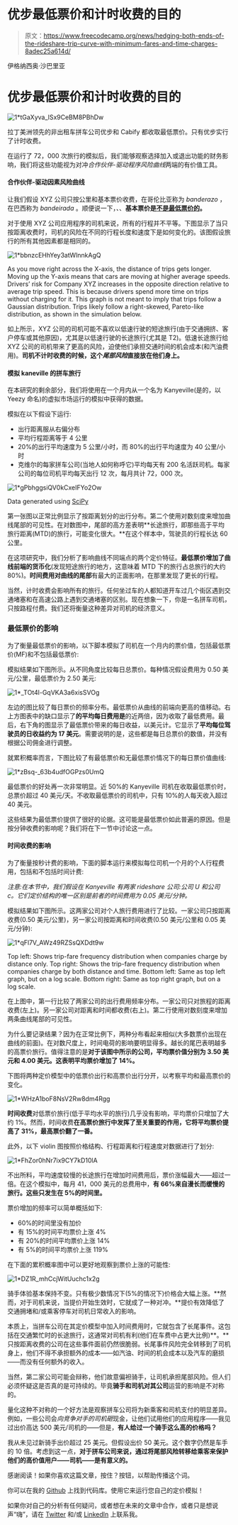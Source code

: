 # 优步最低票价和计时收费的目的

> 原文：<https://www.freecodecamp.org/news/hedging-both-ends-of-the-rideshare-trip-curve-with-minimum-fares-and-time-charges-8adec25a614d/>

伊格纳西奥·沙巴里亚

# 优步最低票价和计时收费的目的

![1*tGaXyva_lSx9CeBM8PBhDw](img/9e7fcfb6d8d2c4e9277fffdb98106798.png)

拉丁美洲领先的非出租车拼车公司优步和 Cabify 都收取最低票价。只有优步实行了计时收费。

在运行了 72，000 次旅行的模拟后，我们能够观察选择加入或退出功能的财务影响，我们将这些功能视为对冲*合作伙伴-驱动程序风险曲线*两端的有价值工具。

#### 合作伙伴-驱动因素风险曲线

让我们假设 XYZ 公司只按公里和基本票价收费，在哥伦比亚称为 *banderazo* ，在巴西称为 *bandeirada* 。顺便说一下，*、*、**基本票价是[不是最低票价的](https://www.quora.com/What-is-the-difference-between-Ubers-base-and-minimum-fare)。**

对于使用 XYZ 公司应用程序的司机来说，所有的行程并不平等。下图显示了当只按距离收费时，司机的风险在不同的行程长度和速度下是如何变化的。该图假设旅行的所有其他因素都是相同的。

![1*bbnzcEHhYey3atWlnnkAgQ](img/a9fa5d674a9d8d5b2c90b749f2364700.png)

As you move right across the X-axis, the distance of trips gets longer. Moving up the Y-axis means that cars are moving at higher average speeds. Drivers’ risk for Company XYZ increases in the opposite direction relative to average trip speed. This is because drivers spend more time on trips without charging for it. This graph is not meant to imply that trips follow a Gaussian distribution. Trips likely follow a right-skewed, Pareto-like distribution, as shown in the simulation below.

如上所示，XYZ 公司的司机可能不喜欢以低速行驶的短途旅行(由于交通拥挤、客户停车或其他原因)，尤其是以低速行驶的长途旅行(尤其是 T2)。低速长途旅行给 XYZ 公司的司机带来了更高的风险，迫使他们承担交通时间的机会成本(和汽油费用)。**司机不计时收费的时候，这个*尾部风险*直接放在他们身上。**

#### 模拟 kaneville 的拼车旅行

在本研究的剩余部分，我们将使用在一个月内从一个名为 Kanyeville(是的，以 Yeezy 命名)的虚拟市场运行的模拟中获得的数据。

模拟在以下假设下运行:

*   出行距离服从右偏分布
*   平均行程距离等于 4 公里
*   20%的出行平均速度为 5 公里/小时，而 80%的出行平均速度为 40 公里/小时
*   克维尔的每家拼车公司(当地人如何称呼它)平均每天有 200 名活跃司机。每家公司的每位司机平均每天出行 12 次，每月共计 72，000 次。

![1*gPbhggsiQV0kCxeIFYo2Ow](img/9d6f47a6682d899e54ea89f091e564ac.png)

Data generated using [SciPy](https://www.scipy.org/)

第一张图以正常比例显示了按距离划分的出行分布。第二个使用对数刻度来增加曲线尾部的可见性。在对数图中，尾部的高方差表明**长途旅行，即那些高于平均旅行距离(MTD)的旅行，可能变化很大。**在这个样本中，驾驶员的行程长达 60 公里。

在这项研究中，我们分析了影响曲线不同端点的两个定价特征。**最低票价增加了曲线前端的货币化**(发现短途旅行的地方，这意味着 MTD 下的旅行占总旅行的大约 80%)。**时间费用对曲线的尾部**有最大的正面影响，在那里发现了更长的行程。

当然，计时收费会影响所有的旅行。任何坐过车的人都知道开车过几个街区遇到交通堵塞和在高速公路上遇到交通堵塞的区别。现在想象一下，你是一名拼车司机，只按路程付费。我们还将衡量这种差异对司机的经济意义。

### 最低票价的影响

为了衡量最低票价的影响，以下脚本模拟了司机在一个月内的票价值，包括最低票价(MF)和不包括最低票价:

模拟结果如下图所示。从不同角度比较每日总票价。每种情况假设费用为 0.50 美元/公里，最低票价为 2.50 美元:

![1*_TOt4l-GqVKA3a6xisSVOg](img/1f61aa4229837a4c32f6a0d867d2e13d.png)

左边的图比较了每日票价的频率分布。最低票价从曲线的前端向更高的值移动。右上方图表中的缺口显示了**的平均每日费用是**的近两倍，因为收取了最低费用。最后，右下角的图显示了最低票价带来的每日收益，以美元计。它显示了**平均每位驾驶员的日收益约为 17 美元**。需要说明的是，这些都是每日总票价的数值，并没有根据公司佣金进行调整。

就累积概率而言，下图比较了有最低票价和无最低票价情况下的每日票价值曲线:

![1*zBsq-_63b4udfOGPzs0UmQ](img/944fc57c0fef6975281a8404704f921c.png)

最低票价的好处再一次非常明显。近 50%的 Kanyeville 司机在收取最低票价时，总票价超过 40 美元/天。不收取最低票价的司机中，只有 10%的人每天收入超过 40 美元。

这些结果为最低票价提供了很好的论据。这可能是最低票价如此普遍的原因。但是按分钟收费的影响呢？我们将在下一节中讨论这一点。

#### 时间收费的影响

为了衡量按秒计费的影响，下面的脚本运行来模拟每位司机一个月的个人行程费用，包括和不包括时间计费:

*注意:在本节中，我们假设在 Kanyeville 有两家 rideshare 公司:公司 U 和公司 c。它们定价结构的唯一区别是前者的时间费用为 0.05 美元/分钟。*

模拟结果如下图所示。这两家公司对个人旅行费用进行了比较。一家公司只按距离收费(0.50 美元/公里)，另一家公司按距离和时间收费(0.50 美元/公里和 0.05 美元/分钟):

![1*qFl7V_AWz49RZSsQXDdt9w](img/9bf5e59ebfb369238735584f6a8c4efa.png)

Top left: Shows trip-fare frequency distribution when companies charge by distance only. Top right: Shows the trip-fare frequency distribution when companies charge by both distance and time. Bottom left: Same as top left graph, but on a log scale. Bottom right: Same as top right graph, but on a log scale.

在上图中，第一行比较了两家公司的出行费用频率分布。一家公司只对旅程的距离收费(左上)。另一家公司对距离和时间都收费(右上)。第二行使用对数刻度来增加两条曲线尾部的可见性。

为什么要记录结果？因为在正常比例下，两种分布看起来相似(大多数票价出现在曲线的前面)。在对数尺度上，时间电荷的影响要明显得多。越长的尾巴表明越多的高票价旅行。值得注意的是**对于该图中所示的公司，平均票价值分别为 3.50 美元和 4.00 美元。这表明平均票价增加了 14%。**

下图将两种定价模型中的低票价出行和高票价出行分开，以考察平均和最高票价的变化。

![1*WHzA1boF8NsV2Rw8dm4Rgg](img/96c59d33540c5c920922570fd09c7429.png)

**时间收费**对低票价旅行(低于平均水平的旅行)几乎没有影响，平均票价只增加了大约 1%。然而，时间收费**在高票价旅行中发挥了至关重要的作用，它将平均票价提高了 31%，最高票价翻了一番。**

此外，以下 violin 图按照价格结构、行程距离和行程速度对数据进行了划分:

![1*FhZor0hNr7ix9CY7kD10lA](img/c2ce2a05eca93b4b45fa19c1f95c3009.png)

不出所料，平均速度较慢的长途旅行在增加时间费用后，票价涨幅最大——超过一倍。在这个模拟中，每月 41，000 美元的总费用中，**有 66%来自漫长而缓慢的旅行。这些只发生在 5%的时间里。**

票价增加的频率可以简单概括如下:

*   60%的时间里没有加价
*   有 15%的时间平均票价上涨 4%
*   有 20%的时间平均票价上涨 14%
*   有 5%的时间平均票价上涨 119%

在下面的累积概率图中可以更好地观察到票价上涨的可能性:

![1*DZ1R_mhCcjWitUuchc1x2g](img/bff9a33f3d084747b0985128cab6aeed.png)

骑手体验基本保持不变。只有极少数情况下(5%的情况下)价格会大幅上涨。**然而，对于司机来说，当提价开始生效时，它就成了一种对冲。**提价有效降低了交通拥堵和/或乘客停车对司机日常收入的影响。

本质上，当拼车公司在其定价模型中加入时间费用时，它就包含了长尾事件。这包括在交通繁忙时的长途旅行，这通常对司机有利(他们在车费中占更大比例)**。**只按距离收费的公司在这些事件面前仍然很脆弱。长尾事件风险完全转移到了司机身上，他们不得不承担额外的成本——如汽油、时间的机会成本以及汽车的磨损——而没有任何额外的收入。

当然，第二家公司可能会辩称，他们故意偏袒骑手，让司机承担尾部风险。但人们必须怀疑这是否真的是可持续的。毕竟**骑手和司机对其公司**运营的影响是不对称的。

量化这种不对称的一个好方法是观察拼车公司将为新乘客和司机支付的明显差异。例如，一些公司会*向竞争对手的司机砸*现金，让他们试用他们的应用程序——我见过出价高达 500 美元/司机的——但是，**有人给过一个骑手这么高的价格吗？**

我从未见过新骑手出价超过 25 美元。但假设出价 50 美元。这个数字仍然是车手的 10 倍。考虑到这一点，**对于拼车公司来说，通过将尾部风险转移给乘客来保护他们的高价值用户——司机——是有意义的。**

感谢阅读！如果你喜欢这篇文章，按住？按钮，以帮助传播这个词。

你可以在我的 [Github](https://github.com/ignaciochr/rideshare-pricing/blob/master/trip-simulations.ipynb) 上找到代码库。使用它来运行您自己的定价模拟！

如果你对自己的分析有任何疑问，或者想在未来的文章中合作，或者只是想说声“嗨”，请在 [Twitter](https://twitter.com/ignacio_chr) 和/或 [LinkedIn](https://www.linkedin.com/in/ignacio-chavarria-19a3a420/) 上联系我。